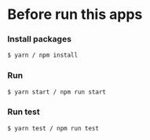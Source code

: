 # Before run this apps


### Install packages

```bash
$ yarn / npm install
```

### Run

```bash
$ yarn start / npm run start
```

### Run test

```bash
$ yarn test / npm run test
```